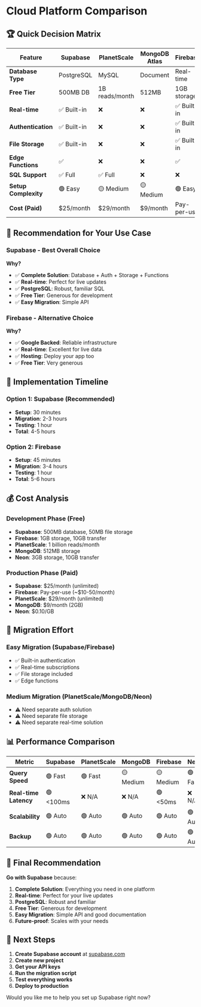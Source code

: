 # Cloud Platform Comparison

## 🏆 **Quick Decision Matrix**

| Feature | Supabase | PlanetScale | MongoDB Atlas | Firebase | Neon |
|---------|----------|-------------|---------------|----------|------|
| **Database Type** | PostgreSQL | MySQL | Document | Real-time | PostgreSQL |
| **Free Tier** | 500MB DB | 1B reads/month | 512MB | 1GB storage | 3GB storage |
| **Real-time** | ✅ Built-in | ❌ | ❌ | ✅ Built-in | ❌ |
| **Authentication** | ✅ Built-in | ❌ | ❌ | ✅ Built-in | ❌ |
| **File Storage** | ✅ Built-in | ❌ | ❌ | ✅ Built-in | ❌ |
| **Edge Functions** | ✅ | ❌ | ❌ | ✅ | ❌ |
| **SQL Support** | ✅ Full | ✅ Full | ❌ | ❌ | ✅ Full |
| **Setup Complexity** | 🟢 Easy | 🟡 Medium | 🟡 Medium | 🟢 Easy | 🟡 Medium |
| **Cost (Paid)** | $25/month | $29/month | $9/month | Pay-per-use | $0.10/GB |

## 🎯 **Recommendation for Your Use Case**

### **Supabase** - Best Overall Choice
**Why?**
- ✅ **Complete Solution**: Database + Auth + Storage + Functions
- ✅ **Real-time**: Perfect for live updates
- ✅ **PostgreSQL**: Robust, familiar SQL
- ✅ **Free Tier**: Generous for development
- ✅ **Easy Migration**: Simple API

### **Firebase** - Alternative Choice
**Why?**
- ✅ **Google Backed**: Reliable infrastructure
- ✅ **Real-time**: Excellent for live data
- ✅ **Hosting**: Deploy your app too
- ✅ **Free Tier**: Very generous

## 🚀 **Implementation Timeline**

### **Option 1: Supabase (Recommended)**
- **Setup**: 30 minutes
- **Migration**: 2-3 hours
- **Testing**: 1 hour
- **Total**: 4-5 hours

### **Option 2: Firebase**
- **Setup**: 45 minutes
- **Migration**: 3-4 hours
- **Testing**: 1 hour
- **Total**: 5-6 hours

## 💰 **Cost Analysis**

### **Development Phase (Free)**
- **Supabase**: 500MB database, 50MB file storage
- **Firebase**: 1GB storage, 10GB transfer
- **PlanetScale**: 1 billion reads/month
- **MongoDB**: 512MB storage
- **Neon**: 3GB storage, 10GB transfer

### **Production Phase (Paid)**
- **Supabase**: $25/month (unlimited)
- **Firebase**: Pay-per-use (~$10-50/month)
- **PlanetScale**: $29/month (unlimited)
- **MongoDB**: $9/month (2GB)
- **Neon**: $0.10/GB

## 🔧 **Migration Effort**

### **Easy Migration (Supabase/Firebase)**
- ✅ Built-in authentication
- ✅ Real-time subscriptions
- ✅ File storage included
- ✅ Edge functions

### **Medium Migration (PlanetScale/MongoDB/Neon)**
- ⚠️ Need separate auth solution
- ⚠️ Need separate file storage
- ⚠️ Need separate real-time solution

## 📊 **Performance Comparison**

| Metric | Supabase | PlanetScale | MongoDB | Firebase | Neon |
|--------|----------|-------------|---------|----------|------|
| **Query Speed** | 🟢 Fast | 🟢 Fast | 🟡 Medium | 🟡 Medium | 🟢 Fast |
| **Real-time Latency** | 🟢 <100ms | ❌ N/A | ❌ N/A | 🟢 <50ms | ❌ N/A |
| **Scalability** | 🟢 Auto | 🟢 Auto | 🟢 Auto | 🟢 Auto | 🟢 Auto |
| **Backup** | 🟢 Auto | 🟢 Auto | 🟢 Auto | 🟢 Auto | 🟢 Auto |

## 🎯 **Final Recommendation**

**Go with Supabase** because:

1. **Complete Solution**: Everything you need in one platform
2. **Real-time**: Perfect for your live updates
3. **PostgreSQL**: Robust and familiar
4. **Free Tier**: Generous for development
5. **Easy Migration**: Simple API and good documentation
6. **Future-proof**: Scales with your needs

## 🚀 **Next Steps**

1. **Create Supabase account** at [supabase.com](https://supabase.com)
2. **Create new project**
3. **Get your API keys**
4. **Run the migration script**
5. **Test everything works**
6. **Deploy to production**

Would you like me to help you set up Supabase right now?
